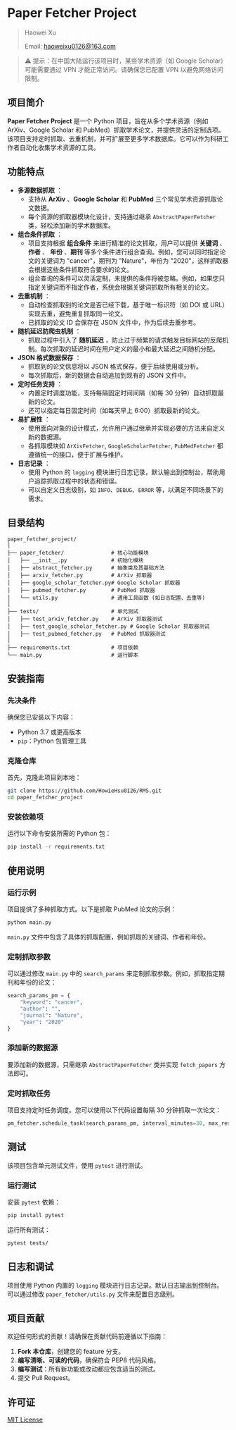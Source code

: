 # Paper Fetcher Project

> Haowei Xu
>
> Email: haoweixu0126@163.com



> ⚠️ 提示：在中国大陆运行该项目时，某些学术资源（如 Google Scholar）可能需要通过 VPN 才能正常访问。请确保您已配置 VPN 以避免网络访问限制。


## 项目简介

**Paper Fetcher Project** 是一个 Python 项目，旨在从多个学术资源（例如 ArXiv、Google Scholar 和 PubMed）抓取学术论文，并提供灵活的定制选项。该项目支持定时抓取、去重机制，并可扩展至更多学术数据库。它可以作为科研工作者自动化收集学术资源的工具。

## 功能特点

* **多源数据抓取** ：
  * 支持从  **ArXiv** 、**Google Scholar** 和 **PubMed** 三个常见学术资源抓取论文数据。
  * 每个资源的抓取器模块化设计，支持通过继承 `AbstractPaperFetcher` 类，轻松添加新的学术数据库。
* **组合条件抓取** ：
  * 项目支持根据 **组合条件** 来进行精准的论文抓取，用户可以提供  **关键词** 、 **作者** 、 **年份** 、**期刊** 等多个条件进行组合查询。例如，您可以同时指定论文的关键词为 "cancer"，期刊为 "Nature"，年份为 "2020"，这样抓取器会根据这些条件抓取符合要求的论文。
  * 组合查询的条件可以灵活定制，未提供的条件将被忽略。例如，如果您只指定关键词而不指定作者，系统会根据关键词抓取所有相关的论文。
* **去重机制** ：
  * 自动检查抓取到的论文是否已经下载，基于唯一标识符（如 DOI 或 URL）实现去重，避免重复抓取同一论文。
  * 已抓取的论文 ID 会保存在 JSON 文件中，作为后续去重参考。
* **随机延迟防爬虫机制** ：
  * 抓取过程中引入了  **随机延迟** ，防止过于频繁的请求触发目标网站的反爬机制。每次抓取的延迟时间在用户定义的最小和最大延迟之间随机分配。
* **JSON 格式数据保存** ：
  * 抓取到的论文信息将以 JSON 格式保存，便于后续使用或分析。
  * 每次抓取后，新的数据会自动追加到现有的 JSON 文件中。
* **定时任务支持** ：
  * 内置定时调度功能，支持每隔固定时间间隔（如每 30 分钟）自动抓取最新的论文。
  * 还可以指定每日固定时间（如每天早上 6:00）抓取最新的论文。
* **易扩展性** ：
  * 使用面向对象的设计模式，允许用户通过继承并实现必要的方法来自定义新的数据源。
  * 各抓取模块如 `ArXivFetcher`, `GoogleScholarFetcher`, `PubMedFetcher` 都遵循统一的接口，便于扩展与维护。
* **日志记录** ：
  * 使用 Python 的 `logging` 模块进行日志记录，默认输出到控制台，帮助用户追踪抓取过程中的状态和错误。
  * 可以自定义日志级别，如 `INFO`、`DEBUG`、`ERROR` 等，以满足不同场景下的需求。

## 目录结构

```plaintext
paper_fetcher_project/
│
├── paper_fetcher/               # 核心功能模块
│   ├── __init__.py              # 初始化模块
│   ├── abstract_fetcher.py      # 抽象类及其基础方法
│   ├── arxiv_fetcher.py         # ArXiv 抓取器
│   ├── google_scholar_fetcher.py# Google Scholar 抓取器
│   ├── pubmed_fetcher.py        # PubMed 抓取器
│   └── utils.py                 # 通用工具函数 (如日志配置、去重等)
│
├── tests/                       # 单元测试
│   ├── test_arxiv_fetcher.py    # ArXiv 抓取器测试
│   ├── test_google_scholar_fetcher.py # Google Scholar 抓取器测试
│   ├── test_pubmed_fetcher.py   # PubMed 抓取器测试
│
├── requirements.txt             # 项目依赖
└── main.py                      # 运行脚本
```

## 安装指南

### 先决条件

确保您已安装以下内容：

- Python 3.7 或更高版本
- `pip`：Python 包管理工具

### 克隆仓库

首先，克隆此项目到本地：

```bash
git clone https://github.com/HowieHsu0126/RMS.git
cd paper_fetcher_project
```

### 安装依赖项

运行以下命令安装所需的 Python 包：

```bash
pip install -r requirements.txt
```

## 使用说明

### 运行示例

项目提供了多种抓取方式。以下是抓取 PubMed 论文的示例：

```bash
python main.py
```

`main.py` 文件中包含了具体的抓取配置，例如抓取的关键词、作者和年份。

### 定制抓取参数

可以通过修改 `main.py` 中的 `search_params` 来定制抓取参数。例如，抓取指定期刊和年份的论文：

```python
search_params_pm = {
    "keyword": "cancer",
    "author": "",
    "journal": "Nature",
    "year": "2020"
}
```

### 添加新的数据源

要添加新的数据源，只需继承 `AbstractPaperFetcher` 类并实现 `fetch_papers` 方法即可。

### 定时抓取任务

项目支持定时任务调度。您可以使用以下代码设置每隔 30 分钟抓取一次论文：

```python
pm_fetcher.schedule_task(search_params_pm, interval_minutes=30, max_results=5)
```

## 测试

该项目包含单元测试文件，使用 `pytest` 进行测试。

### 运行测试

安装 `pytest` 依赖：

```bash
pip install pytest
```

运行所有测试：

```bash
pytest tests/
```

## 日志和调试

项目使用 Python 内置的 `logging` 模块进行日志记录。默认日志输出到控制台。可以通过修改 `paper_fetcher/utils.py` 文件来配置日志级别。

## 项目贡献

欢迎任何形式的贡献！请确保在贡献代码前遵循以下指南：

1. **Fork 本仓库**，创建您的 feature 分支。
2. **编写清晰、可读的代码**，确保符合 PEP8 代码风格。
3. **编写测试**：所有新功能或改动都应包含适当的测试。
4. 提交 Pull Request。

## 许可证

[MIT License](https://opensource.org/licenses/MIT)
